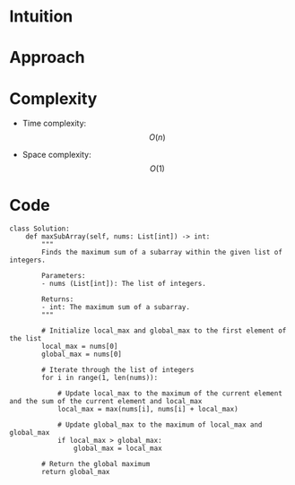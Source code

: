 # Intuition

<!-- Describe your first thoughts on how to solve this problem. -->

# Approach

<!-- Describe your approach to solving the problem. -->

# Complexity

- Time complexity: $$O(n)$$
<!-- Add your time complexity here, e.g. $$O(n)$$ -->

- Space complexity: $$O(1)$$
<!-- Add your space complexity here, e.g. $$O(n)$$ -->

# Code

```
class Solution:
    def maxSubArray(self, nums: List[int]) -> int:
        """
        Finds the maximum sum of a subarray within the given list of integers.

        Parameters:
        - nums (List[int]): The list of integers.

        Returns:
        - int: The maximum sum of a subarray.
        """

        # Initialize local_max and global_max to the first element of the list
        local_max = nums[0]
        global_max = nums[0]

        # Iterate through the list of integers
        for i in range(1, len(nums)):

            # Update local_max to the maximum of the current element and the sum of the current element and local_max
            local_max = max(nums[i], nums[i] + local_max)

            # Update global_max to the maximum of local_max and global_max
            if local_max > global_max:
                global_max = local_max

        # Return the global maximum
        return global_max
```
